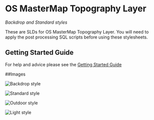 # OS MasterMap Topography Layer
*Backdrop and Standard styles*

These are SLDs for OS MasterMap Topography Layer. You will need to apply the post processing SQL scripts before using these stylesheets.

## Getting Started Guide

For help and advice please see the [Getting Started Guide](https://github.com/OrdnanceSurvey/OSMM-Topography-Layer-stylesheets/blob/master/Getting%20Started%20Guide%20-%20Styling%20OSMM%20Topography%20Layer.pdf)

##Images

![Backdrop style](https://raw.githubusercontent.com/OrdnanceSurvey/OSMM-Topography-Layer-stylesheets/master/Schema%20version%209/Stylesheets/Geoserver%20stylesheets%20(SLD)/images/Backdrop-1.png)

![Standard style](https://raw.githubusercontent.com/OrdnanceSurvey/OSMM-Topography-Layer-stylesheets/master/Schema%20version%209/Stylesheets/Geoserver%20stylesheets%20(SLD)/images/Standard-1.png)

![Outdoor style](https://raw.githubusercontent.com/OrdnanceSurvey/OSMM-Topography-Layer-stylesheets/master/Schema%20version%209/Stylesheets/Geoserver%20stylesheets%20(SLD)/images/Outdoor-1.png)

![Light style](https://raw.githubusercontent.com/OrdnanceSurvey/OSMM-Topography-Layer-stylesheets/master/Schema%20version%209/Stylesheets/Geoserver%20stylesheets%20(SLD)/images/Light-1.png)